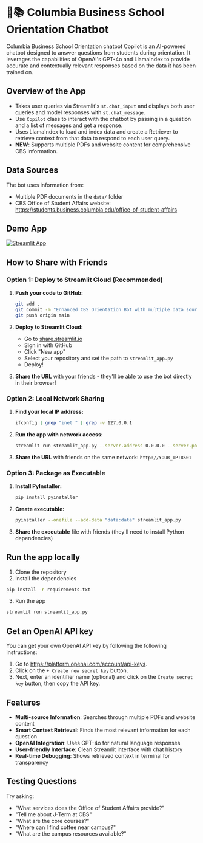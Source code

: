 # 🦙📚 Columbia Business School Orientation Chatbot

Columbia Business School Orientation chatbot Copilot is an AI-powered chatbot designed to answer questions from students during orientation. It leverages the capabilities of OpenAI's GPT-4o and LlamaIndex to provide accurate and contextually relevant responses based on the data it has been trained on.

## Overview of the App

- Takes user queries via Streamlit's `st.chat_input` and displays both user queries and model responses with `st.chat_message`.
- Use `Copilot` class to interact with the chatbot by passing in a question and a list of messages and get a response.
- Uses LlamaIndex to load and index data and create a Retriever to retrieve context from that data to respond to each user query.
- **NEW**: Supports multiple PDFs and website content for comprehensive CBS information.

## Data Sources

The bot uses information from:
- Multiple PDF documents in the `data/` folder
- CBS Office of Student Affairs website: https://students.business.columbia.edu/office-of-student-affairs

## Demo App

[![Streamlit App](https://static.streamlit.io/badges/streamlit_badge_black_white.svg)](https://llamaindex-chat-with-student-handbook-8tp48eikcchw2w9g9fvmsj.streamlit.app/)

## How to Share with Friends

### Option 1: Deploy to Streamlit Cloud (Recommended)

1. **Push your code to GitHub:**
   ```bash
   git add .
   git commit -m "Enhanced CBS Orientation Bot with multiple data sources"
   git push origin main
   ```

2. **Deploy to Streamlit Cloud:**
   - Go to [share.streamlit.io](https://share.streamlit.io)
   - Sign in with GitHub
   - Click "New app"
   - Select your repository and set the path to `streamlit_app.py`
   - Deploy!

3. **Share the URL** with your friends - they'll be able to use the bot directly in their browser!

### Option 2: Local Network Sharing

1. **Find your local IP address:**
   ```bash
   ifconfig | grep "inet " | grep -v 127.0.0.1
   ```

2. **Run the app with network access:**
   ```bash
   streamlit run streamlit_app.py --server.address 0.0.0.0 --server.port 8501
   ```

3. **Share the URL** with friends on the same network: `http://YOUR_IP:8501`

### Option 3: Package as Executable

1. **Install PyInstaller:**
   ```bash
   pip install pyinstaller
   ```

2. **Create executable:**
   ```bash
   pyinstaller --onefile --add-data "data:data" streamlit_app.py
   ```

3. **Share the executable** file with friends (they'll need to install Python dependencies)

## Run the app locally

1. Clone the repository
2. Install the dependencies

```bash
pip install -r requirements.txt
```

3. Run the app

```bash
streamlit run streamlit_app.py
```

## Get an OpenAI API key

You can get your own OpenAI API key by following the following instructions:
1. Go to https://platform.openai.com/account/api-keys.
2. Click on the `+ Create new secret key` button.
3. Next, enter an identifier name (optional) and click on the `Create secret key` button, then copy the API key.

## Features

- **Multi-source Information**: Searches through multiple PDFs and website content
- **Smart Context Retrieval**: Finds the most relevant information for each question
- **OpenAI Integration**: Uses GPT-4o for natural language responses
- **User-friendly Interface**: Clean Streamlit interface with chat history
- **Real-time Debugging**: Shows retrieved context in terminal for transparency

## Testing Questions

Try asking:
- "What services does the Office of Student Affairs provide?"
- "Tell me about J-Term at CBS"
- "What are the core courses?"
- "Where can I find coffee near campus?"
- "What are the campus resources available?"
